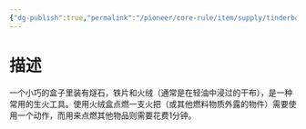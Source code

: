 ```yaml
---
{"dg-publish":true,"permalink":"/pioneer/core-rule/item/supply/tinderbox/"}
---
```


# 描述
一个小巧的盒子里装有燧石，铁片和火绒（通常是在轻油中浸过的干布），是一种常用的生火工具。使用火绒盒点燃一支火把（或其他燃料物质外露的物件）需要使用一个动作，而用来点燃其他物品则需要花费1分钟。